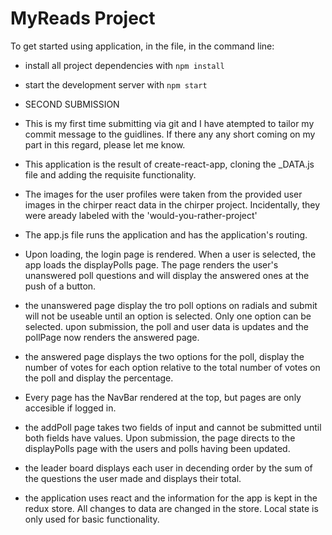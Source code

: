 # MyReads Project

To get started using application, in the file, in the command line:

* install all project dependencies with `npm install`
* start the development server with `npm start`

* SECOND SUBMISSION
* This is my first time submitting via git and I have atempted to tailor my commit message to the guidlines. If there any any short coming on my part in this regard, please let me know.
* This application is the result of create-react-app, cloning the _DATA.js file and   adding the requisite functionality.
* The images for the user profiles were taken from the provided user images in the chirper react data in the chirper project. Incidentally, they were aready labeled with the 'would-you-rather-project'
* The app.js file runs the application and has the application's routing. 
* Upon loading, the login page is rendered. When a user is selected, the app loads the displayPolls page. The page renders the user's unanswered poll questions and will display the answered ones at the push of a button.
* the unanswered page display the tro poll options on radials and submit will not be useable until an option is selected. Only one option can be selected. upon submission, the poll and user data is updates and the pollPage now renders the answered page.
* the answered page displays the two options for the poll, display the number of votes for each option relative to the total number of votes on the poll and display the percentage.
* Every page has the NavBar rendered at the top, but pages are only accesible if logged in.
* the addPoll page takes two fields of input and cannot be submitted until both fields have values. Upon submission, the page directs to the displayPolls page with the users and polls having been updated.
* the leader board displays each user in decending order by the sum of the questions the user made and displays their total.
* the application uses react and the information for the app is kept in the redux store. All changes to data are changed in the store. Local state is only used for basic functionality.